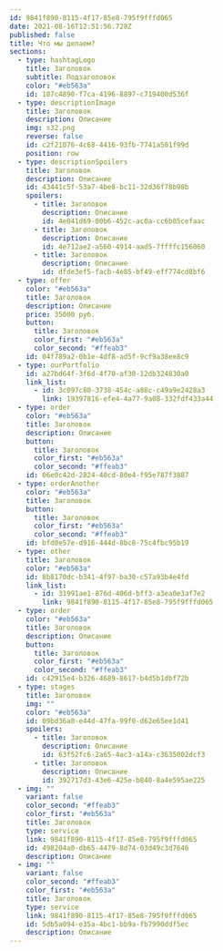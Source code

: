 ```yaml
---
id: 9841f890-8115-4f17-85e8-795f9fffd065
date: 2021-08-16T12:51:56.728Z
published: false
title: Что мы делаем?
sections:
  - type: hashtagLogo
    title: Заголовок
    subtitle: Подзаголовок
    color: "#eb563a"
    id: 107c4890-f7ca-4196-8897-c719400d536f
  - type: descriptionImage
    title: Заголовок
    description: Описание
    img: s32.png
    reverse: false
    id: c2f21076-4c68-4416-93fb-7741a501f99d
    position: row
  - type: descriptionSpoilers
    title: Заголовок
    description: Описание
    id: 43441c5f-53a7-4be8-bc11-32d36f78b98b
    spoilers:
      - title: Заголовок
        description: Описание
        id: 4e041d69-00b6-452c-ac0a-cc6b85cefaac
      - title: Заголовок
        description: Описание
        id: 4e712ae2-a560-4914-aad5-7ffffc156060
      - title: Заголовок
        description: Описание
        id: dfde3ef5-facb-4e85-bf49-eff774cd8bf6
  - type: offer
    color: "#eb563a"
    title: Заголовок
    description: Описание
    price: 35000 руб.
    button:
      title: Заголовок
      color_first: "#eb563a"
      color_second: "#ffeab3"
    id: 04f789a2-0b1e-4df8-ad5f-9cf9a38ee8c9
  - type: ourPortfolio
    id: a27bd64f-3f6d-4f70-af30-12db324830a0
    link_list:
      - id: 3c097c80-3738-454c-a88c-c49a9e2428a3
        link: 19397816-efe4-4a77-9a08-332fdf433a44
  - type: order
    color: "#eb563a"
    title: Заголовок
    description: Описание
    button:
      title: Заголовок
      color_first: "#eb563a"
      color_second: "#ffeab3"
    id: 06e0c42d-2824-40cd-80e4-f95e787f3887
  - type: orderAnother
    color: "#eb563a"
    title: Заголовок
    button:
      title: Заголовок
      color_first: "#eb563a"
      color_second: "#ffeab3"
    id: bfd0e57e-d916-444d-8bc8-75c4fbc95b19
  - type: other
    title: Заголовок
    color: "#eb563a"
    id: 8b8170dc-b341-4f97-ba30-c57a93b4e4fd
    link_list:
      - id: 31991ae1-876d-406d-bff3-a3ea0e3af7e2
        link: 9841f890-8115-4f17-85e8-795f9fffd065
  - type: order
    color: "#eb563a"
    title: Заголовок
    description: Описание
    button:
      title: Заголовок
      color_first: "#eb563a"
      color_second: "#ffeab3"
    id: c42915e4-b326-4689-8617-b4d5b1dbf72b
  - type: stages
    title: Заголовок
    img: ""
    color: "#eb563a"
    id: 09bd36a0-e44d-47fa-99f0-d62e65ee1d41
    spoilers:
      - title: Заголовок
        description: Описание
        id: 63f52fc6-2a65-4ac3-a14a-c3635002dcf3
      - title: Заголовок
        description: Описание
        id: 392717d3-43e6-425e-b840-8a4e595ae225
  - img: ""
    variant: false
    color_second: "#ffeab3"
    color_first: "#eb563a"
    title: Заголовок
    type: service
    link: 9841f890-8115-4f17-85e8-795f9fffd065
    id: 498204a0-db65-4479-8d74-03d49c3d7646
    description: Описание
  - img: ""
    variant: false
    color_second: "#ffeab3"
    color_first: "#eb563a"
    title: Заголовок
    type: service
    link: 9841f890-8115-4f17-85e8-795f9fffd065
    id: 5db5a094-e35a-4bc1-bb9a-fb7990ddf5ec
    description: Описание
---
```

